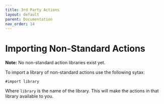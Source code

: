 ```yaml
---
title: 3rd Party Actions
layout: default
parent: Documentation
nav_order: 14
---
```


# Importing Non-Standard Actions

**Note:** No non-standard action libraries exist yet.

To import a library of non-standard actions use the following sytax:

```
#import library
```

Where `library` is the name of the library. This will make the actions in that library available to you.
